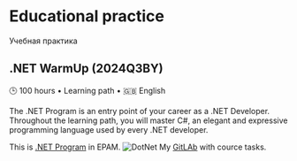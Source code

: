 # Educational practice 
Учебная практика

## .NET WarmUp (2024Q3BY)

🕒 100 hours • Learning path • 🇬🇧 English

The .NET Program is an entry point of your career as a .NET Developer. Throughout the learning path, you will master C#, an elegant and expressive programming language used by every .NET developer.

This is [.NET Program](https://learn.epam.com/myLearning/path?rootId=5233008&tab=COURSEWARE) in EPAM.
![DotNet](https://res.cloudinary.com/daaivmxff/image/upload/v1738142651/dotnet_hab8er.png)
My [GitLAb](https://gitlab.com/TemaBlag85) with cource tasks.
